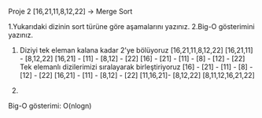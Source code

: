 Proje 2
[16,21,11,8,12,22] -> Merge Sort

1.Yukarıdaki dizinin sort türüne göre aşamalarını yazınız.
2.Big-O gösterimini yazınız.

1. Diziyi tek eleman kalana kadar 2'ye bölüyoruz
[16,21,11,8,12,22]
[16,21,11] - [8,12,22]
[16,21] - [11] - [8,12] - [22]
[16] - [21] - [11] - [8] - [12] - [22]
   Tek elemanlı dizilerimizi sıralayarak birleştiriyoruz
[16] - [21] - [11] - [8] - [12] - [22]
[16,21] - [11] - [8,12] - [22]
[11,16,21]- [8,12,22]
[8,11,12,16,21,22]

2. 
Big-O gösterimi: O(nlogn)
